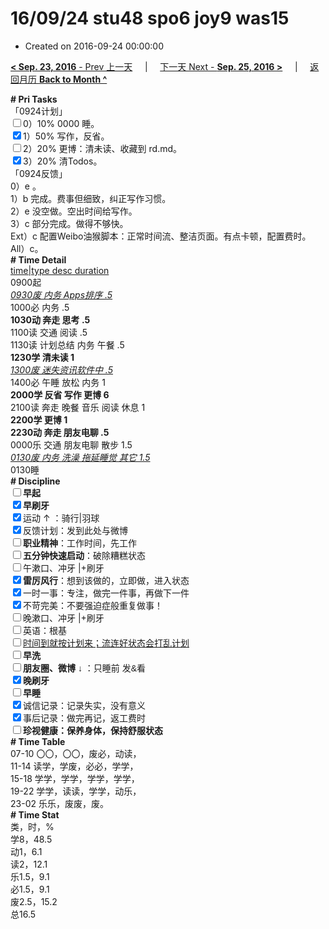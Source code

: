 # 16/09/24 stu48 spo6 joy9 was15

- Created on 2016-09-24 00:00:00

[**< Sep. 23, 2016** - Prev 上一天](_archived/lifelogs/2016/09/d23.md) &nbsp; &nbsp; | &nbsp; &nbsp; [下一天 Next - **Sep. 25, 2016 >**](_archived/lifelogs/2016/09/d25.md) &nbsp; &nbsp; |  &nbsp; &nbsp; [返回月历 **Back to Month ^**](_archived/lifelogs/2016/09/index.md)
<br/><div><div><div><div><b># Pri Tasks</b></div></div><div><div>「0924计划」</div></div><div><input type="checkbox"/>0）10% 0000 睡。</div><div><input checked="true" type="checkbox"/>1）50% 写作，反省。</div><div><input type="checkbox"/>2）20% 更博：清未读、收藏到 rd.md。</div><div><input checked="true" type="checkbox"/>3）20% 清Todos。</div><div><div><div></div></div></div></div></div><div>「0924反馈」</div><div>0）e 。</div><div><div>1）b 完成。费事但细致，纠正写作习惯。</div><div>2）e 没空做。空出时间给写作。</div><div>3）c 部分完成。做得不够快。</div></div><div>Ext）c 配置Weibo油猴脚本：正常时间流、整洁页面。有点卡顿，配置费时。</div><div>All）c。</div><div><div><div><div><b># Time Detail</b></div></div><div><u>time|type desc duration</u></div></div><div>0900起</div><div><i><u>0930废 内务 Apps排序 .5</u></i></div><div>1000必 内务 .5</div><div><b>1030动 奔走 思考 .5</b></div><div>1100读 交通 阅读 .5</div><div></div><div><div>1130读 计划总结 内务 午餐 .5</div></div><div><b>1230学 清未读 1</b></div><div><i><u>1300废 迷失资讯软件中 .5</u></i></div><div>1400必 午睡 放松 内务 1</div><div><b>2000学 反省 写作 更博 6</b></div><div>2100读 奔走 晚餐 音乐 阅读 休息 1</div></div><div><div><b>2200学 更博 1</b></div><div><b>2230动 奔走 朋友电聊 .5</b></div><div>0000乐 交通 朋友电聊 散步 1.5</div><div><i><u>0130废 内务 洗澡 拖延睡觉 其它 1.5</u></i></div><div><div><div><div><div><div>0130睡</div><div><b># Discipline</b></div></div><div><div><b><input type="checkbox"/>早起</b></div><div><input checked="true" type="checkbox"/><b>早刷牙</b></div></div><div><input checked="true" type="checkbox"/>运动 ↑ ：骑行|羽球</div><div><div><input checked="true" type="checkbox"/>反馈计划：发到此处与微博</div><div><input type="checkbox"/><b>职业精神</b>：工作时间，先工作</div><div><input type="checkbox"/><b>五分钟快速启动</b>：破除糟糕状态</div><div><input type="checkbox"/>午漱口、冲牙 |+刷牙</div><div><input checked="true" type="checkbox"/><b>雷厉风行</b>：想到该做的，立即做，进入状态</div><div><input checked="true" type="checkbox"/><a dir="ltr"/><a dir="ltr">一时</a>一事：专注，做完一件事，再做下一件</div><div><input checked="true" type="checkbox"/>不苛完美：不要强迫症般重复做事！</div><div><input type="checkbox"/>晚漱口、冲牙 |+刷牙</div><div><input type="checkbox"/>英语：根基</div><div><u><input type="checkbox"/>时间到就按计划来；流连好状态会打乱计划</u></div><div><input type="checkbox"/><b>早洗</b></div><div><b style="font-family:gotham, helvetica, arial, sans-serif;font-size:14px;"><input type="checkbox"/>朋友圈、微博</b> <span style="font-family:gotham, helvetica, arial, sans-serif;font-size:14px;">↓ ：只睡前 发&amp;看</span></div><div><b><input checked="true" type="checkbox"/>晚刷牙</b></div><div><input type="checkbox"/><b>早睡</b></div><div><div><input checked="true" type="checkbox"/>诚信记录：记录失实，没有意义</div><div><input checked="true" type="checkbox"/>事后记录：做完再记，返工费时</div></div><div style="font-family:gotham, helvetica, arial, sans-serif;font-size:14px;"><b><input type="checkbox"/>珍视健康：保养身体，保持舒服状态</b></div><div><b># Time Table</b></div><div>07-10 〇〇，〇〇，废必，动读，</div><div>11-14 读学，学废，必必，学学，</div><div>15-18 学学，学学，学学，学学，</div><div>19-22 学学，读读，学学，动乐，</div><div>23-02 乐乐，废废，废。</div><div><b># Time Stat</b></div><div>类，时，%</div><div>学8，48.5</div><div>动1，6.1</div><div>读2，12.1</div><div>乐1.5，9.1</div><div>必1.5，9.1</div><div>废2.5，15.2</div><div>总16.5</div>
